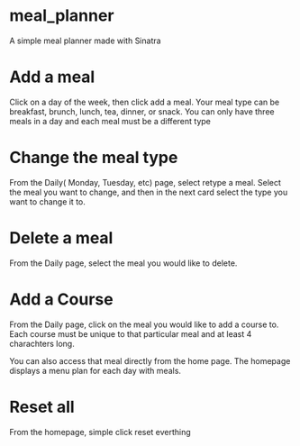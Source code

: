# meal_planner
A simple meal planner made with Sinatra

# Add a meal
Click on a day of the week, then click add a meal. Your meal type can be breakfast, brunch, lunch, tea, dinner, or snack. You can only have three meals in a day and each meal must be a different type

# Change the meal type
From the Daily( Monday, Tuesday, etc) page, select retype a meal. Select the meal you want to change, and then in the next card select the type you want to change it to.

# Delete a meal
From the Daily page, select the meal you would like to delete.

# Add a Course
From the Daily page, click on the meal you would like to add a course to. Each course must be unique to that particular meal and at least 4 charachters long. 

You can also access that meal directly from the home page. The homepage displays a menu plan for each day with meals.

# Reset all
From the homepage, simple click reset everthing

